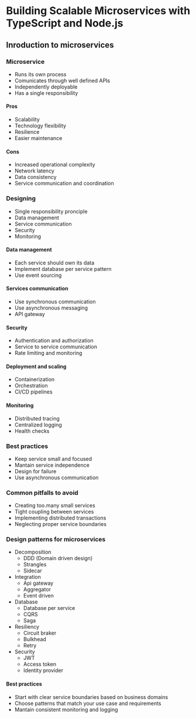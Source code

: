 # Building Scalable Microservices with TypeScript and Node.js

## Inroduction to microservices

### Microservice

- Runs its own process
- Comunicates through well defined APIs
- Independently deployable
- Has a single responsibility

#### Pros

- Scalability
- Technology flexibility
- Resilience
- Easier maintenance

#### Cons

- Increased operational complexity
- Network latency
- Data consistency
- Service communication and coordination

### Designing

- Single responsibility pronciple
- Data management
- Service communication
- Security
- Monitoring

#### Data management

- Each service should own its data
- Implement database per service pattern
- Use event sourcing

#### Services communication

- Use synchronous communication
- Use asynchronous messaging
- API gateway

#### Security

- Authentication and authorization
- Service to service communication
- Rate limiting and monitoring

#### Deployment and scaling

- Containerization
- Orchestration
- CI/CD pipelines

#### Monitoring

- Distributed tracing
- Centralized logging
- Health checks

### Best practices

- Keep service small and focused
- Mantain service independence
- Design for failure
- Use asynchronous communication

### Common pitfalls to avoid

- Creating too.many small services
- Tight coupling between services
- Implementing distributed transactions
- Neglecting proper service boundaries

### Design patterns for microservices

- Decomposition
  - DDD (Domain driven design)
  - Strangles
  - Sidecar
- Integration
  - Api gateway
  - Aggregator
  - Event driven
- Database
  - Database per service
  - CQRS
  - Saga
- Resiliency
  - Circuit braker
  - Bulkhead
  - Retry
- Security
  - JWT
  - Access token
  - Identity provider

#### Best practices

- Start with clear service boundaries based on business domains
- Choose patterns that match your use case and requirements
- Mantain consistent monitoring and logging

